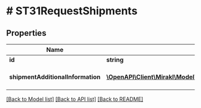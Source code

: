 # # ST31RequestShipments

## Properties

Name | Type | Description | Notes
------------ | ------------- | ------------- | -------------
**id** | **string** | Shipment id | [optional]
**shipmentAdditionalInformation** | [**\OpenAPI\Client\Mirakl\Model\ST31RequestShipmentsShipmentAdditionalInformation[]**](ST31RequestShipmentsShipmentAdditionalInformation.md) | Shipment additional information | [optional]

[[Back to Model list]](../../README.md#models) [[Back to API list]](../../README.md#endpoints) [[Back to README]](../../README.md)
